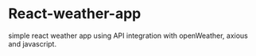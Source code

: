 # React-weather-app
simple react weather app using API integration with openWeather, axious and javascript.
